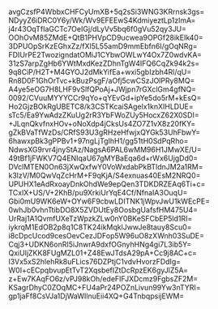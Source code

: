 avgCzsfP4WbbxCHFCyUmXB+5q2sSi3WNG3KRrnsk3gs=
NDyyZ6iDRC0Y6y/Wk/Wv9EFEEwS4KdmiyeztLp1zlmA=
j4r43OqTfIaGCTc7OeIGj/dLyVv5bq6f0gVu52qy3JU=
OOhOvM85ZMdE+QtB1PHVpCD9ucwea9OPGf28ikEIk40=
3DPUOpSrKzEGhxZz/fXl5L55amD9mmEbfn6I/gOqNRg=
FDIUrPE2TwozigndatOMiJ1CYbwOWLwY4Ox7Z0wdvKA=
31zS7arpZgHb6YWtMxdKezZDhnTgW4IFQ6CqZk94k2s=
9q8CiP/H2T+M4GYOJ2dMkYifEa+wxi5gbIzbh4Rl/qU=
Rn8D0F1GhOrTvc+kBuzPsgF/aOfj5cwCSzJOlPRy8MQ=
A4ye5eOG7H8LHF9vSlfQPoAj+JWjpn7rGXclGm4gfNQ=
0092/CVuuMYYYCCr9qYo+qYEvGd+ipYe5do5rM+kEsQ=
Ho2GjzBOkRgUBETC8/k3CSTKcaiSAgelx1knXIHLDUE=
sTc5/Ea9YwAdzZKuUg2rR3YbFWoZUy5HocxZ62X0SDI=
+JLqnQkvfnxHOv+oNoXdp4jCksUs4ZO7Z1vX8z20fKY=
gZkBVaTfWzDs/CRfS93U3gRHzeHfwjxQYGk53UhFbwY=
6hawxpBk3gPPBv1+97ngLjTgIhH1/gg51tH0SdPqRho=
NdwsXG9rvr4jnyStAz/NagsA6PAL6wMM96H1JMwXE/U=
49tBf1jFWKV7Q4ENIqaU67gMYBaEqa6d+rWx6UjgDd0=
DVclMTEN0On63jXwQxfwY0VoWxdabPkBTldnJM2a1RM=
k3lzV/M0QwVqZcHrM+F9qKjA/S4exnuas40EsM2NRQ0=
UPUHX1eAdRxoayDnkOhdWe9epQen3TDKDRZEAq6Ti+c=
TCxlX+US/V+2KhB/pu9XrkiUrYqE4Cf/NfnaIA3OuqU=
Gbi0mU9WK6eW+OYw6F9cbwLDITNK1jWpvJwU1kWEcPE=
0whJb0vhnTtibDO8X5ZVDUtEy8OosbgUafsfHM475U4=
UrRaj1A1QvmfUXeTzWpzkZLw0nY0BKeSFCbEP5ld1RI=
iykrqM1EdOB2p8q1C8TK24ikMqklJwwJe8tauy8Scu0=
i8cDpcUcod9cesOevCezJDFop5W96uO8zXWnh03SuDE=
Cqj3+UDKN6onRI5iJnwrA9dxfOGnyhHNg4gi7L3ib5Y=
QxiUIjZKK8FUgMZL01+Z48EwJTdsA29pA+Cc9j8AC+c=
l3Vx5xS2hlehRk8uFLics76DZPtjC1vdvHvorzFDdIg=
W0I+cECpqbvupEtTvT2XqsbefIZtDcRpzEK6gyJlZ5A=
z+Ew7KAqFO6z/vPJ98kOh/edeFIFJXDcmz9FgbsZF2M=
KSagrDhyC0ZOqMC+FU4aPr24POZnLivun99Yw3nTYRI=
gp1jaFf8CsVJa1DjWaWIlnuEii4XQ+G4TnbqpsijEWM=
